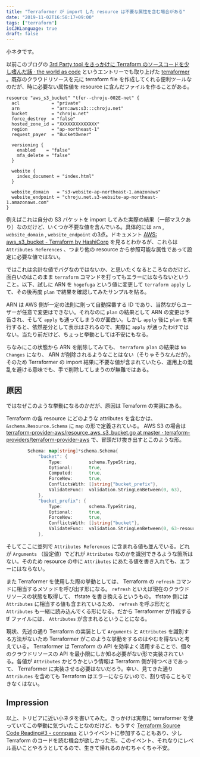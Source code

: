 ```yaml
---
title: "Terraformer が import した resource は不要な属性を含む場合がある"
date: "2019-11-02T16:58:17+09:00"
tags: ["terraform"]
isCJKLanguage: true
draft: false
---
```


小ネタです。

以前このブログの [3rd Party tool をきっかけに Terraform のソースコードを少し嗜んだ話 · the world as code](https://chroju.github.io/blog/2019/05/14/read_terraform_source_code/) というエントリーでも取り上げた [terraformer](https://github.com/GoogleCloudPlatform/terraformer) 。既存のクラウドリソースを元に terraform file を作成してくれる便利ツールなのだが、時に必要ない属性値を resource に含んだファイルを作ることがある。

```hcl
resource "aws_s3_bucket" "tfer--chroju-002E-net" {
  acl            = "private"
  arn            = "arn:aws:s3:::chroju.net"
  bucket         = "chroju.net"
  force_destroy  = "false"
  hosted_zone_id = "XXXXXXXXXXXXXX"
  region         = "ap-northeast-1"
  request_payer  = "BucketOwner"

  versioning {
    enabled    = "false"
    mfa_delete = "false"
  }

  website {
    index_document = "index.html"
  }

  website_domain   = "s3-website-ap-northeast-1.amazonaws"
  website_endpoint = "chroju.net.s3-website-ap-northeast-1.amazonaws.com"
}
```

例えばこれは自分の S3 バケットを import してみた実際の結果（一部マスクあり）なのだけど、いくつか不要な値を含んでいる。具体的には `arn` , `website_domain` , `website_endpoint` の3点。ドキュメント [AWS: aws_s3_bucket - Terraform by HashiCorp](https://www.terraform.io/docs/providers/aws/r/s3_bucket.html) を見るとわかるが、これらは `Attributes References` 、つまり他の resource から参照可能な属性であって設定に必要な値ではない。

ではこれは余計な値でバグなのではないか、と思いたくなるところなのだけど、面白いのはこのまま `terraform` コマンドを打ってもエラーにはならないということ。以下、試しに ARN を `hogefuga` という値に変更して `terraform apply` して、その後再度 `plan` で結果を確認してみたサンプルを貼る。

<script id="asciicast-2HP4t3MJhnhogQj1QgubaHydG" src="https://asciinema.org/a/2HP4t3MJhnhogQj1QgubaHydG.js" async></script>

ARN は AWS 側が一定の法則に則って自動採番する ID であり、当然ながらユーザーが任意で変更はできない。それなのに `plan` の結果として ARN の変更は予告され、そして `apply` も通ってしまうのが面白い。しかし `apply` 後に `plan` を実行すると、依然差分として表示はされるので、実際に `apply` が通ったわけではない。当たり前だけど、ちょっと挙動としては不安にもなる。

ちなみにこの状態から ARN を削除してみても、 `terraform plan` の結果は `No Changes` になり、 ARN が削除されるようなことはない（そりゃそうなんだが）。そのため Terraformer の import 結果に不要な値が含まれていたら、運用上の混乱を避ける意味でも、手で削除してしまうのが無難ではある。

## 原因

ではなぜこのような挙動になるのかだが、原因は Terraform の実装にある。

Terraform の各 resource にどのような attributes を含むかは、 `&schema.Resource.Schema` に `map` の形で定義されている。 AWS S3 の場合は [terraform-provider-aws/resource_aws_s3_bucket.go at master · terraform-providers/terraform-provider-aws](https://github.com/terraform-providers/terraform-provider-aws/blob/master/aws/resource_aws_s3_bucket.go) で、冒頭だけ抜き出すとこのような形。

```go
		Schema: map[string]*schema.Schema{
			"bucket": {
				Type:          schema.TypeString,
				Optional:      true,
				Computed:      true,
				ForceNew:      true,
				ConflictsWith: []string{"bucket_prefix"},
				ValidateFunc:  validation.StringLenBetween(0, 63),
			},
			"bucket_prefix": {
				Type:          schema.TypeString,
				Optional:      true,
				ForceNew:      true,
				ConflictsWith: []string{"bucket"},
				ValidateFunc:  validation.StringLenBetween(0, 63-resource.UniqueIDSuffixLength),
            },
```

そしてここに並列で `Attributes References` に含まれる値も並んでいる。どれが `Arguments` （設定値）でどれが `Attributes` なのかを識別できるような箇所はない。そのため resource の中に `Attributes` にあたる値を書き入れても、エラーにはならない。

また Terraformer を使用した際の挙動としては、 Terraform の `refresh` コマンドに相当するメソッドを呼び出す形になる。 `refresh` といえば現在のクラウドリソースの状態を取得して、 tfstate を書き換えるというもの。 tfstate 側には `Attributes` に相当する値も含まれているため、 `refresh` を呼ぶ形だと `Attributes` も一緒に読み込んでくる形になる。だから Terraformer が作成する tf ファイルには、 `Attributes` が含まれるということになる。

現状、先述の通り Terraform の実装として `Arguments` と `Attributes` を識別する方法がないため Terraformer がこのような挙動をするのはやむを得ないと考えている。 Terraformer は Terraform の API を効率よく活用することで、個々のクラウドリソースの API を最小限にしか知る必要がない形で実装されている。各値が `Attributes` かどうかという情報は Terraform 側が持つべきであって、 Terraformer に実装させる必要はないだろう。幸い、見てきた通り `Attributes` を含めても Terraform はエラーにならないので、割り切ることもできなくはない。

## Impression

以上、トリビアに近い小ネタを書いてみた。きっかけは実際に terraformer を使っていてこの挙動に気づいたことなのだけど、もうすぐ [Terraform Source Code Reading#3 - connpass](https://terraform-jp.connpass.com/event/150359/) というイベントに参加することもあり、少し Terraform のコードを読む機会が欲しかった形。このイベント、それなりにレベル高いことやろうとしてるので、生きて帰れるのかむちゃくちゃ不安。
